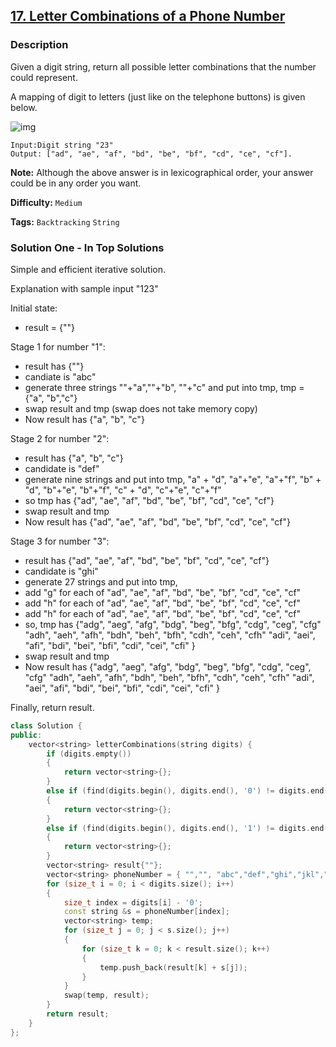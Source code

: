 ## [17. Letter Combinations of a Phone Number](https://leetcode.com/problems/letter-combinations-of-a-phone-number/#/description)

### Description

Given a digit string, return all possible letter combinations that the number could represent.

A mapping of digit to letters (just like on the telephone buttons) is given below.

![img](http://upload.wikimedia.org/wikipedia/commons/thumb/7/73/Telephone-keypad2.svg/200px-Telephone-keypad2.svg.png)

```
Input:Digit string "23"
Output: ["ad", "ae", "af", "bd", "be", "bf", "cd", "ce", "cf"].
```

**Note:**
Although the above answer is in lexicographical order, your answer could be in any order you want.

**Difficulty:** `Medium`

**Tags:** `Backtracking` `String`

### Solution One - In Top Solutions

Simple and efficient iterative solution.

Explanation with sample input "123"

Initial state:

- result = {""}

Stage 1 for number "1":

- result has {""}
- candiate is "abc"
- generate three strings ""+"a",""+"b", ""+"c" and put into tmp,
  tmp = {"a", "b","c"}
- swap result and tmp (swap does not take memory copy)
- Now result has {"a", "b", "c"}

Stage 2 for number "2":

- result has {"a", "b", "c"}
- candidate is "def"
- generate nine strings and put into tmp,
  "a" + "d", "a"+"e", "a"+"f",
  "b" + "d", "b"+"e", "b"+"f",
  "c" + "d", "c"+"e", "c"+"f"
- so tmp has {"ad", "ae", "af", "bd", "be", "bf", "cd", "ce", "cf"}
- swap result and tmp
- Now result has {"ad", "ae", "af", "bd", "be", "bf", "cd", "ce", "cf"}

Stage 3 for number "3":

- result has {"ad", "ae", "af", "bd", "be", "bf", "cd", "ce", "cf"}
- candidate is "ghi"
- generate 27 strings and put into tmp,
- add "g" for each of "ad", "ae", "af", "bd", "be", "bf", "cd", "ce", "cf"
- add "h" for each of "ad", "ae", "af", "bd", "be", "bf", "cd", "ce", "cf"
- add "h" for each of "ad", "ae", "af", "bd", "be", "bf", "cd", "ce", "cf"
- so, tmp has
  {"adg", "aeg", "afg", "bdg", "beg", "bfg", "cdg", "ceg", "cfg"
  "adh", "aeh", "afh", "bdh", "beh", "bfh", "cdh", "ceh", "cfh"
  "adi", "aei", "afi", "bdi", "bei", "bfi", "cdi", "cei", "cfi" }
- swap result and tmp
- Now result has
  {"adg", "aeg", "afg", "bdg", "beg", "bfg", "cdg", "ceg", "cfg"
  "adh", "aeh", "afh", "bdh", "beh", "bfh", "cdh", "ceh", "cfh"
  "adi", "aei", "afi", "bdi", "bei", "bfi", "cdi", "cei", "cfi" }

Finally, return result.

```c++
class Solution {
public:
    vector<string> letterCombinations(string digits) {
        if (digits.empty())
        {
            return vector<string>{};
        }
        else if (find(digits.begin(), digits.end(), '0') != digits.end())
        {
            return vector<string>{};
        }
        else if (find(digits.begin(), digits.end(), '1') != digits.end())
        {
            return vector<string>{};
        }
        vector<string> result{""};
        vector<string> phoneNumber = { "","", "abc","def","ghi","jkl","mno","pqrs","tuv","wxyz" };
        for (size_t i = 0; i < digits.size(); i++)
        {
            size_t index = digits[i] - '0';
            const string &s = phoneNumber[index];
            vector<string> temp;
            for (size_t j = 0; j < s.size(); j++)
            {
                for (size_t k = 0; k < result.size(); k++)
                {
                    temp.push_back(result[k] + s[j]);
                }
            }
            swap(temp, result);
        }
        return result;
    }
};
```
